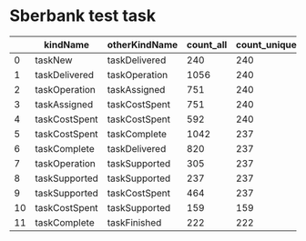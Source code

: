 # Sberbank test task

|    | kindName      | otherKindName | count_all | count_unique | dt_min  | dt_max   | dt_avg  |
|----|---------------|---------------|-----------|--------------|---------|----------|---------|
| 0  | taskNew       | taskDelivered | 240       | 240          | 0       | 0        | 0       |
| 1  | taskDelivered | taskOperation | 1056      | 240          | 0       | 7775000  | 1830930 |
| 2  | taskOperation | taskAssigned  | 751       | 240          | 0       | 57717000 | 2884334 |
| 3  | taskAssigned  | taskCostSpent | 751       | 240          | 602000  | 57777000 | 3775764 |
| 4  | taskCostSpent | taskCostSpent | 592       | 240          | 602000  | 56191000 | 3146103 |
| 5  | taskCostSpent | taskComplete  | 1042      | 237          | 602000  | 7943000  | 2447031 |
| 6  | taskComplete  | taskDelivered | 820       | 237          | 662000  | 7775000  | 2377650 |
| 7  | taskOperation | taskSupported | 305       | 237          | 1262000 | 6109000  | 1647990 |
| 8  | taskSupported | taskSupported | 237       | 237          | 1262000 | 5150000  | 1521485 |
| 9  | taskSupported | taskCostSpent | 464       | 237          | 1262000 | 57777000 | 3180480 |
| 10 | taskCostSpent | taskSupported | 159       | 159          | 3257000 | 57777000 | 6120163 |
| 11 | taskComplete  | taskFinished  | 222       | 222          | 1388000 | 7943000  | 3724396 |